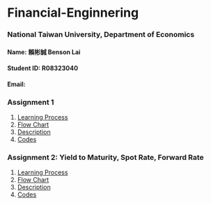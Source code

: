 # Financial-Enginnering
### National Taiwan University, Department of Economics
#### Name: 賴彬誠 Benson Lai
#### Student ID: R08323040
#### Email: 


### Assignment 1
1. [Learning Process](https://github.com/BensonLai/Financial-Enginnering/blob/master/HW1(Python)/HW1%20%E5%AD%B8%E7%BF%92%E6%AD%B7%E7%A8%8B.pdf)
2. [Flow Chart](https://github.com/BensonLai/Financial-Enginnering/blob/master/HW1(Python)/HW1%20%E6%B5%81%E7%A8%8B%E5%9C%96.PNG)
3. [Description](https://github.com/BensonLai/Financial-Enginnering/blob/master/HW1(Python)/HW1%20%E7%A8%8B%E5%BC%8F%E6%96%87%E5%AD%97%E7%B4%80%E9%8C%84.ipynb)
4. [Codes](https://github.com/BensonLai/Financial-Enginnering/blob/master/HW1(Python)/HW1%20%E7%A8%8B%E5%BC%8F%E7%A2%BC.py)


### Assignment 2: Yield to Maturity, Spot Rate, Forward Rate
1. [Learning Process](https://github.com/BensonLai/Financial-Enginnering/blob/master/HW2/%E5%AD%B8%E7%BF%92%E6%AD%B7%E7%A8%8B%20HW2.pdf)
2. [Flow Chart](https://github.com/BensonLai/Financial-Enginnering/blob/master/HW2/%E6%B5%81%E7%A8%8B%E5%9C%96%20HW2.PNG)
3. [Description](https://github.com/BensonLai/Financial-Enginnering/blob/master/HW2/%E6%96%87%E5%AD%97%E8%A7%A3%E9%87%8B%20HW2-checkpoint.ipynb)
4. [Codes](https://github.com/BensonLai/Financial-Enginnering/blob/master/HW2/%E7%A8%8B%E5%BC%8F%E7%A2%BC%20HW2.py)

